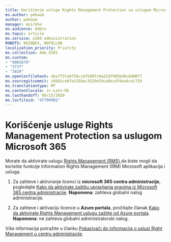 ```yaml
---
title: Korišćenje usluge Rights Management Protection sa uslugom Microsoft 365
ms.author: pebaum
author: pebaum
manager: mnirkhe
ms.audience: Admin
ms.topic: article
ms.service: o365-administration
ROBOTS: NOINDEX, NOFOLLOW
localization_priority: Priority
ms.collection: Adm_O365
ms.custom:
- "9001670"
- "3737"
- "3820"
ms.openlocfilehash: ebaff37a0f56cc6fb997c9a22df905bd9c8d00f7
ms.sourcegitcommit: c6692ce0fa1358ec3529e59ca0ecdfdea4cdc759
ms.translationtype: MT
ms.contentlocale: sr-Latn-RS
ms.lasthandoff: 09/15/2020
ms.locfileid: "47799902"
---
```

# <a name="use-rights-management-protection-with-microsoft-365"></a>Korišćenje usluge Rights Management Protection sa uslugom Microsoft 365

Morate da aktivirate uslugu [Rights Management (RMS) ](https://docs.microsoft.com/azure/information-protection/what-is-azure-rms)da biste mogli da koristite funkcije Information Rights Management (IRM) Microsoft aplikacija i usluga.

1. Za zahteve i aktiviranje licenci iz **microsoft 365 centra administracije**, pogledajte [Kako da aktivirate zaštitu upravljanja pravima iz Microsoft 365 centra administracije](https://docs.microsoft.com/azure/information-protection/activate-office365). **Napomena**: zahteva globalni nalog administracije.

2. Za zahteve i aktivaciju licence u **Azure portala**, pročitajte članak [Kako da aktivirate Rights Management uslugu zaštite od Azure portala](https://docs.microsoft.com/azure/information-protection/activate-azure). **Napomena**: ne zahteva globalni administratorski nalog.

Više informacija potražite u članku [Pokazivači do informacija o usluzi Right Management u centru administracije](https://docs.microsoft.com/office365/enterprise/activate-rms-in-office-365).
